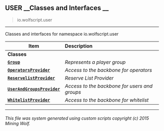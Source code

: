 ## USER __Classes and Interfaces __

>io.wolfscript.user

---

Classes and interfaces for namespace io.wolfscript.user

Item | Description   
--- | :--- 
__Classes__|
__[`Group`](Group.md)__ | _Represents a player group_ 
__[`OperatorsProvider`](OperatorsProvider.md)__ | _Access to the backbone for operators_ 
__[`ReservelistProvider`](ReservelistProvider.md)__ | _Reserve List Provider_ 
__[`UserAndGroupsProvider`](UserAndGroupsProvider.md)__ | _Access to the backbone for users and groups_ 
__[`WhitelistProvider`](WhitelistProvider.md)__ | _Access to the backbone for whitelist_ 



---



###### This file was system generated using custom scripts copyright (c) 2015 Mining Wolf.
	

